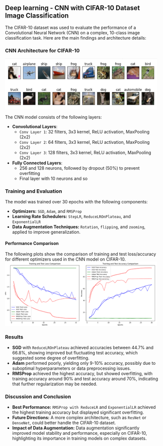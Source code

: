 ## Deep learning -  CNN with CIFAR-10 Dataset Image Classification

The CIFAR-10 dataset was used to evaluate the performance of a Convolutional Neural Network (CNN) on a complex, 10-class image classification task. Here are the main findings and architecture details:

### CNN Architecture for CIFAR-10


<img src="image_cifar.png" alt="Display 20 images in a grid with class names as titles" width="500"/>

The CNN model consists of the following layers:

- **Convolutional Layers**:
  - `Conv Layer 1`: 32 filters, 3x3 kernel, ReLU activation, MaxPooling (2x2)
  - `Conv Layer 2`: 64 filters, 3x3 kernel, ReLU activation, MaxPooling (2x2)
  - `Conv Layer 3`: 128 filters, 3x3 kernel, ReLU activation, MaxPooling (2x2)
- **Fully Connected Layers**:
  - 256 and 128 neurons, followed by dropout (50%) to prevent overfitting
  - Final layer with 10 neurons and so

### Training and Evaluation
The model was trained over 30 epochs with the following components:

- **Optimizers:** `SGD`, `Adam`, and `RMSProp`
- **Learning Rate Schedulers:** `StepLR`, `ReduceLROnPlateau`, and `ExponentialLR`
- **Data Augmentation Techniques:** `Rotation`, `flipping`, and  `zooming`, applied to improve generalization.

#### Performance Comparison
The following plots show the comparison of training and test loss/accuracy for different optimizers used in the CNN model on CIFAR-10.
<img src="Comparison_score.png" alt="Training and Test Loss/Accuracy Comparison" width="500"/>

###  Results
- **SGD** with `ReduceLROnPlateau` achieved accuracies between 44.7% and 66.8%, showing improved but fluctuating test accuracy, which suggested some degree of overfitting.
- **Adam** performed poorly, yielding only 9-10% accuracy, possibly due to suboptimal hyperparameters or data preprocessing issues.
- **RMSProp** achieved the highest accuracy, but showed overfitting, with training accuracy around 90% and test accuracy around 70%, indicating that further regularization may be needed.
  
### Discussion and Conclusion
- **Best Performance:** `RMSProp with ReduceLR` and `ExponentialLR` achieved the highest training accuracy but displayed significant overfitting.
- **Future Directions:** A more complex architecture, such as `ResNet` or `DenseNet`, could better handle the CIFAR-10 dataset.
- **Impact of Data Augmentation:** Data augmentation significantly improved model stability and performance, especially on CIFAR-10, highlighting its importance in training models on complex datasets.
